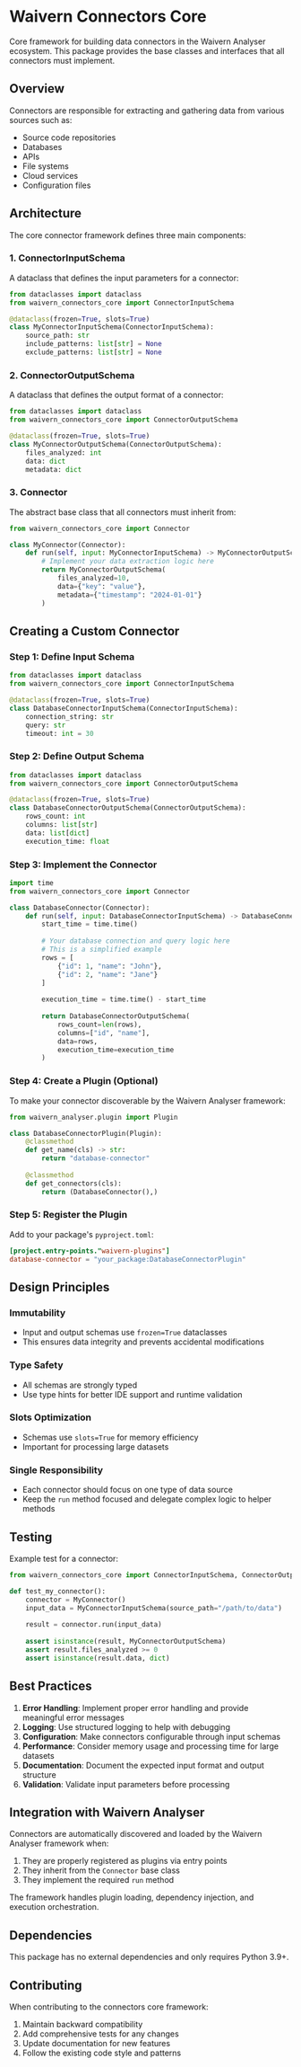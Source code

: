 # Waivern Connectors Core

Core framework for building data connectors in the Waivern Analyser ecosystem. This package provides the base classes and interfaces that all connectors must implement.

## Overview

Connectors are responsible for extracting and gathering data from various sources such as:
- Source code repositories
- Databases
- APIs
- File systems
- Cloud services
- Configuration files

## Architecture

The core connector framework defines three main components:

### 1. ConnectorInputSchema
A dataclass that defines the input parameters for a connector:

```python
from dataclasses import dataclass
from waivern_connectors_core import ConnectorInputSchema

@dataclass(frozen=True, slots=True)
class MyConnectorInputSchema(ConnectorInputSchema):
    source_path: str
    include_patterns: list[str] = None
    exclude_patterns: list[str] = None
```

### 2. ConnectorOutputSchema
A dataclass that defines the output format of a connector:

```python
from dataclasses import dataclass
from waivern_connectors_core import ConnectorOutputSchema

@dataclass(frozen=True, slots=True)
class MyConnectorOutputSchema(ConnectorOutputSchema):
    files_analyzed: int
    data: dict
    metadata: dict
```

### 3. Connector
The abstract base class that all connectors must inherit from:

```python
from waivern_connectors_core import Connector

class MyConnector(Connector):
    def run(self, input: MyConnectorInputSchema) -> MyConnectorOutputSchema:
        # Implement your data extraction logic here
        return MyConnectorOutputSchema(
            files_analyzed=10,
            data={"key": "value"},
            metadata={"timestamp": "2024-01-01"}
        )
```

## Creating a Custom Connector

### Step 1: Define Input Schema

```python
from dataclasses import dataclass
from waivern_connectors_core import ConnectorInputSchema

@dataclass(frozen=True, slots=True)
class DatabaseConnectorInputSchema(ConnectorInputSchema):
    connection_string: str
    query: str
    timeout: int = 30
```

### Step 2: Define Output Schema

```python
from dataclasses import dataclass
from waivern_connectors_core import ConnectorOutputSchema

@dataclass(frozen=True, slots=True)
class DatabaseConnectorOutputSchema(ConnectorOutputSchema):
    rows_count: int
    columns: list[str]
    data: list[dict]
    execution_time: float
```

### Step 3: Implement the Connector

```python
import time
from waivern_connectors_core import Connector

class DatabaseConnector(Connector):
    def run(self, input: DatabaseConnectorInputSchema) -> DatabaseConnectorOutputSchema:
        start_time = time.time()
        
        # Your database connection and query logic here
        # This is a simplified example
        rows = [
            {"id": 1, "name": "John"},
            {"id": 2, "name": "Jane"}
        ]
        
        execution_time = time.time() - start_time
        
        return DatabaseConnectorOutputSchema(
            rows_count=len(rows),
            columns=["id", "name"],
            data=rows,
            execution_time=execution_time
        )
```

### Step 4: Create a Plugin (Optional)

To make your connector discoverable by the Waivern Analyser framework:

```python
from waivern_analyser.plugin import Plugin

class DatabaseConnectorPlugin(Plugin):
    @classmethod
    def get_name(cls) -> str:
        return "database-connector"
    
    @classmethod
    def get_connectors(cls):
        return (DatabaseConnector(),)
```

### Step 5: Register the Plugin

Add to your package's `pyproject.toml`:

```toml
[project.entry-points."waivern-plugins"]
database-connector = "your_package:DatabaseConnectorPlugin"
```

## Design Principles

### Immutability
- Input and output schemas use `frozen=True` dataclasses
- This ensures data integrity and prevents accidental modifications

### Type Safety
- All schemas are strongly typed
- Use type hints for better IDE support and runtime validation

### Slots Optimization
- Schemas use `slots=True` for memory efficiency
- Important for processing large datasets

### Single Responsibility
- Each connector should focus on one type of data source
- Keep the `run` method focused and delegate complex logic to helper methods

## Testing

Example test for a connector:

```python
from waivern_connectors_core import ConnectorInputSchema, ConnectorOutputSchema

def test_my_connector():
    connector = MyConnector()
    input_data = MyConnectorInputSchema(source_path="/path/to/data")
    
    result = connector.run(input_data)
    
    assert isinstance(result, MyConnectorOutputSchema)
    assert result.files_analyzed >= 0
    assert isinstance(result.data, dict)
```

## Best Practices

1. **Error Handling**: Implement proper error handling and provide meaningful error messages
2. **Logging**: Use structured logging to help with debugging
3. **Configuration**: Make connectors configurable through input schemas
4. **Performance**: Consider memory usage and processing time for large datasets
5. **Documentation**: Document the expected input format and output structure
6. **Validation**: Validate input parameters before processing

## Integration with Waivern Analyser

Connectors are automatically discovered and loaded by the Waivern Analyser framework when:

1. They are properly registered as plugins via entry points
2. They inherit from the `Connector` base class
3. They implement the required `run` method

The framework handles plugin loading, dependency injection, and execution orchestration.

## Dependencies

This package has no external dependencies and only requires Python 3.9+.

## Contributing

When contributing to the connectors core framework:

1. Maintain backward compatibility
2. Add comprehensive tests for any changes
3. Update documentation for new features
4. Follow the existing code style and patterns